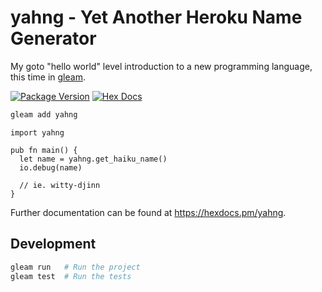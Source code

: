 # yahng - Yet Another Heroku Name Generator

My goto "hello world" level introduction to a new programming language, this time in [gleam](https://gleam.run).

[![Package Version](https://img.shields.io/hexpm/v/yahng)](https://hex.pm/packages/yahng)
[![Hex Docs](https://img.shields.io/badge/hex-docs-ffaff3)](https://hexdocs.pm/yahng/)

```sh
gleam add yahng
```
```gleam
import yahng

pub fn main() {
  let name = yahng.get_haiku_name()
  io.debug(name)

  // ie. witty-djinn
}
```

Further documentation can be found at <https://hexdocs.pm/yahng>.

## Development

```sh
gleam run   # Run the project
gleam test  # Run the tests
```
